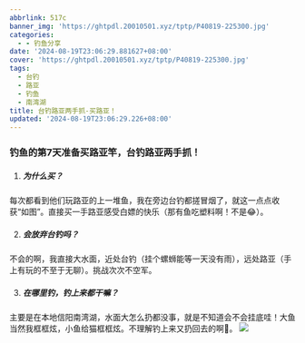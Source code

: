 ```yaml
---
abbrlink: 517c
banner_img: 'https://ghtpdl.20010501.xyz/tptp/P40819-225300.jpg'
categories:
  - - 钓鱼分享
date: '2024-08-19T23:06:29.881627+08:00'
cover: 'https://ghtpdl.20010501.xyz/tptp/P40819-225300.jpg'
tags:
  - 台钓
  - 路亚
  - 钓鱼
  - 南湾湖
title: 台钓路亚两手抓-买路亚！
updated: '2024-08-19T23:06:29.226+08:00'
---
```




### 钓鱼的第7天准备买路亚竿，台钓路亚两手抓！

1. ##### 为什么买？

每次都看到他们玩路亚的上一堆鱼，我在旁边台钓都搓冒烟了，就这一点点收获“如图”。直接买一手路亚感受白嫖的快乐（那有鱼吃塑料啊！不是😂）。

2. ##### 会放弃台钓吗？

不会的啊，我直接大水面，近处台钓（挂个螺蛳能等一天没有雨），远处路亚（手上有玩的不至于无聊）。挑战次次不空军。

3. ##### 在哪里钓，钓上来都干嘛？

主要是在本地信阳南湾湖，水面大怎么扔都没事，就是不知道会不会挂底哇！大鱼当然我框框炫，小鱼给猫框框炫。不理解钓上来又扔回去的啊🌝。
![](https://ghtpdl.20010501.xyz/tptp/P40819-225300.jpg)
